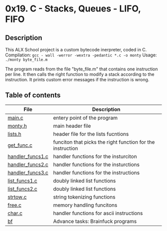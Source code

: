 # 0x19. C - Stacks, Queues - LIFO, FIFO

## Description

This ALX School project is a custom bytecode inerpreter, coded in C.
Compilation:
```gcc - wall -werror -wextra -pedantic *.c -o monty```
Usage:
```./monty byte_file.m```

The program reads from the file "byte_file.m" that contains one instruction per line.
It then calls the right function to modify a stack according to the instruction.
It prints custom error messages if the instruction is wrong.

## Table of contents

File | Description
---- | -----------
[main.c](main.c) | entery point of the program
[monty.h](monty.h) | main header file
[lists.h](lists.h) | header file for the lists fucntions
[get_func.c](get_func.c) | funciton that picks the right function for the instruction
[handler_funcs1.c](handler_funcs1.c) | handler functions for the insturciton
[handler_funcs2.c](handler_funcs2.c) | handler functions for the insturctions
[handler_funcs3.c](handler_funcs3.c) | handler functions for the instructions
[list_funcs1.c](list_funcs1.c) | doubly linked list functions
[list_funcs2.c](list_funcs2.c) | doubly linked list functions
[strtow.c](strtow.c) | string tokenizing functions
[free.c](free.c) | memory handling funcitons
[char.c](char.c) | handler functions for ascii instructions
[bf](./bf) | Advance tasks: Brainfuck programs

